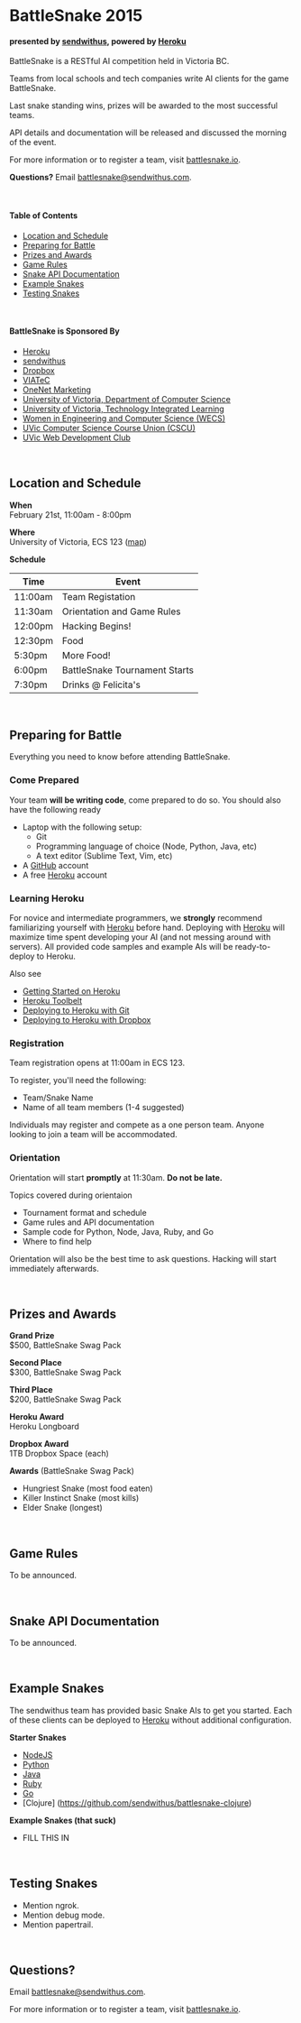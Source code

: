 # BattleSnake 2015
#### presented by [sendwithus](https://www.sendwithus.com), powered by [Heroku](http://heroku.com)

BattleSnake is a RESTful AI competition held in Victoria BC.

Teams from local schools and tech companies write AI clients for the game BattleSnake.

Last snake standing wins, prizes will be awarded to the most successful teams.

API details and documentation will be released and discussed the morning of the event.

For more information or to register a team, visit [battlesnake.io](http://www.battlesnake.io).

__Questions?__ Email [battlesnake@sendwithus.com](mailto:battlesnake@sendwithus.com). 

<br>

#### Table of Contents
* [Location and Schedule](#location-and-schedule)
* [Preparing for Battle](#preparing-for-battle)
* [Prizes and Awards](#prizes-and-awards)
* [Game Rules](#game-rules)
* [Snake API Documentation](#snake-api-documentation)
* [Example Snakes](#example-snakes)
* [Testing Snakes](#testing-snakes)

<br>

#### BattleSnake is Sponsored By
* [Heroku](http://www.heroku.com)
* [sendwithus](http://www.sendwithus.com)
* [Dropbox](http://www.dropbox.com)
* [VIATeC](http://www.viatec.ca)
* [OneNet Marketing](http://onenetmarketing.com)
* [University of Victoria, Department of Computer Science](https://www.csc.uvic.ca/)
* [University of Victoria, Technology Integrated Learning](http://www.uvic.ca/til/)
* [Women in Engineering and Computer Science (WECS)](https://wecs.csc.uvic.ca/)
* [UVic Computer Science Course Union (CSCU)](https://onlineacademiccommunity.uvic.ca/cscu/)
* [UVic Web Development Club](http://uvic.io/)

<br>

## Location and Schedule

__When__ <br> February 21st, 11:00am - 8:00pm

__Where__ <br> University of Victoria, ECS 123 ([map](https://www.google.ca/maps/place/Engineering+Laboratory+Wing,+University+of+Victoria,+Victoria,+BC+V8P+3E6/@48.4610471,-123.3105421,17z/data=!3m1!4b1!4m6!1m3!3m2!1s0x0:0xc039d0b85e1ede74!2sUniversity+of+Victoria!3m1!1s0x548f71564531ee1b:0xa0671c6aceab37b4))

__Schedule__

| Time | Event |
|----------|--------|
| 11:00am | Team Registation |
| 11:30am | Orientation and Game Rules |
| 12:00pm | Hacking Begins! |
| 12:30pm | Food |
| 5:30pm | More Food! |
| 6:00pm | BattleSnake Tournament Starts |
| 7:30pm | Drinks @ Felicita's |


<br>

## Preparing for Battle
Everything you need to know before attending BattleSnake.

### Come Prepared

Your team __will be writing code__, come prepared to do so. You should also have the following ready
* Laptop with the following setup:
  * Git
  * Programming language of choice (Node, Python, Java, etc)
  * A text editor (Sublime Text, Vim, etc)
* A [GitHub](http://github.com) account
* A free [Heroku](http://heroku.com) account

### Learning Heroku

For novice and intermediate programmers, we __strongly__ recommend familiarizing yourself with [Heroku](http://heroku.com) before hand. Deploying with [Heroku](http://heroku.com) will maximize time spent developing your AI (and not messing around with servers). All provided code samples and example AIs will be ready-to-deploy to Heroku.

Also see
* [Getting Started on Heroku](https://devcenter.heroku.com/start)
* [Heroku Toolbelt](https://toolbelt.heroku.com/)
* [Deploying to Heroku with Git](https://devcenter.heroku.com/articles/git)
* [Deploying to Heroku with Dropbox](https://devcenter.heroku.com/articles/dropbox-sync)

### Registration

Team registration opens at 11:00am in ECS 123.

To register, you'll need the following:
* Team/Snake Name
* Name of all team members (1-4 suggested)

Individuals may register and compete as a one person team. Anyone looking to join a team will be accommodated.

### Orientation

Orientation will start __promptly__ at 11:30am. __Do not be late.__

Topics covered during orientaion
* Tournament format and schedule
* Game rules and API documentation
* Sample code for Python, Node, Java, Ruby, and Go
* Where to find help

Orientation will also be the best time to ask questions. Hacking will start immediately afterwards.

<br>

## Prizes and Awards

__Grand Prize__ <br> $500, BattleSnake Swag Pack

__Second Place__ <br> $300, BattleSnake Swag Pack

__Third Place__ <br> $200, BattleSnake Swag Pack

__Heroku Award__ <br> Heroku Longboard

__Dropbox Award__ <br> 1TB Dropbox Space (each)

__Awards__ (BattleSnake Swag Pack)
* Hungriest Snake (most food eaten)
* Killer Instinct Snake (most kills)
* Elder Snake (longest)

<br>

## Game Rules

To be announced.

<br>

## Snake API Documentation

To be announced.

<br>

## Example Snakes

The sendwithus team has provided basic Snake AIs to get you started. Each of these clients can be deployed to [Heroku](http://heroku.com) without additional configuration.

__Starter Snakes__
* [NodeJS](http://github.com/sendwithus/battlesnake-node)
* [Python](http://github.com/sendwithus/battlesnake-python)
* [Java](http://github.com/sendwithus/battlesnake-java)
* [Ruby](http://github.com/sendwithus/battlesnake-ruby)
* [Go](http://github.com/sendwithus/battlesnake-go)
* [Clojure] (https://github.com/sendwithus/battlesnake-clojure)

__Example Snakes (that suck)__
* FILL THIS IN

<br>

## Testing Snakes

* Mention ngrok.
* Mention debug mode.
* Mention papertrail.

<br>

## Questions?

Email [battlesnake@sendwithus.com](mailto:battlesnake@sendwithus.com).

For more information or to register a team, visit [battlesnake.io](http://www.battlesnake.io).
